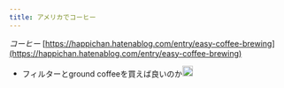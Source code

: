 ```yaml
---
title: アメリカでコーヒー
---
```


*コーヒー*
[https://happichan.hatenablog.com/entry/easy-coffee-brewing](https://happichan.hatenablog.com/entry/easy-coffee-brewing)

* フィルターとground coffeeを買えば良いのか<img src='https://scrapbox.io/api/pages/blu3mo-public/blu3mo/icon' alt='blu3mo.icon' height="19.5"/>
